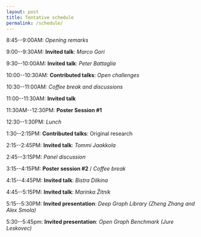 ```yaml
---
layout: post
title: Tentative schedule
permalink: /schedule/
---
```


8:45--9:00AM: *Opening remarks*

9:00--9:30AM: **Invited talk**: *Marco Gori*

9:30--10:00AM: **Invited talk**: *Peter Battaglia* 

10:00--10:30AM: **Contributed talks**: *Open challenges*

10:30--11:00AM: *Coffee break and discussions*

11:00--11:30AM: **Invited talk**

11:30AM--12:30PM: **Poster Session #1**

12:30--1:30PM: *Lunch*

1:30--2:15PM: **Contributed talks**: Original research

2:15--2:45PM: **Invited talk**: *Tommi Jaakkola*

2:45--3:15PM: *Panel discussion*

3:15--4:15PM: **Poster session #2** / *Coffee break* 

4:15--4:45PM: **Invited talk**: *Bistra Dilkina*

4:45--5:15PM: **Invited talk**: *Marinka Žitnik*

5:15--5:30PM: **Invited presentation**: *Deep Graph Library (Zheng Zhang and Alex Smola)*

5:30--5:45pm: **Invited presentation**: *Open Graph Benchmark (Jure Leskovec)* 
